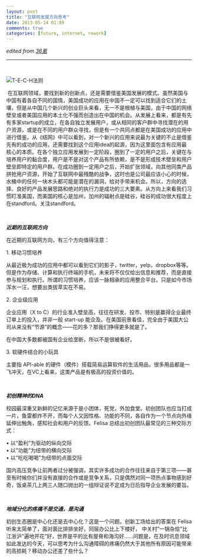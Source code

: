 ```yaml
---
layout: post
title: "互联网发展方向思考"
date: 2013-05-14 01:09
comments: true
categories: [future, internet, rework]
---
```


*edited from [36氪](http://www.36kr.com/p/201525.html)*

* * * * *

 

![](http://a.36krcnd.com/photo/c9ef3536af556bb5530af32befaaeae8.png "T-E-C-H法则")

 在互联网领域，要找到新的创新点，还是需要借鉴美国发展的模式。虽然美国与中国有着各自不同的国情，美国成功的应用在中国不一定可以找到适合它们的土壤，但是从中国几个新兴的创业巨头来看，无一不是根植与美国，由于中国的网络壁垒或者美国应用的本土化不强而创造出在中国的机会。从发展上看来，都是有先有多家startup的成立，在各自独立发展用户，或从相同的客户群中寻找潜在的用户资源，或是在不同的用户群众寻找，但是有一个共同点都是在美国成功的应用中进行借鉴。从《结网》中可以看到，对一个新兴的应用来说最为关键的不止是借鉴先有的成功的应用，还需要找到这个应用idea的起源，因为这里面包含有应用最核心的本质。在各个独立应用发展到一定阶段，圈到了一定的用户之后，关键在与培养用户的黏合度，用户是不是对这个产品有所依赖，是不是形成技术壁垒和用户壁垒即特定的用户群。在成功圈到一定用户之后，开始扩张领域，向其他同类产品拼抢用户资源，开始了互联网中最残酷的战争，这时也是公司最应该小心的时候，水桶中的任何一块木头都可能是潜在的漏洞，给对手带来机会。所以，方向的选择、良好的产品发展思路和绝对的执行力是成功的三大要素。从方向上来看我们习惯盯准美国，而美国的核心是加州，加州的辐射点是硅谷，硅谷的成功很大程度上在standford。关注standford。

 
<!--more-->
***近期的互联网方向***

在近期的互联网方向，有三个方向值得注意：

​1. 移动习惯培养

从最近极为成功的应用中都可以看到它们的影子，twitter，yelp，dropbox等等。但是作为存储、计算和执行终端的手机，未来将不仅仅给出信息和推荐，而是直接参与规划和执行。所谓的习惯培养，应该一脉相承的应用整合平台。只是如今市场浑水一汪，想要出类拔萃实在不易。

​2. 企业级应用

企业应用（X to
C）的行业准入壁垒高，往往在研发、投市、特别是赢得企业最终订单上的投入，并非一般
start-up
能企及。在美国前景看佳，完全由于美国大公司从来没有“节源”的概念——花的多？那我们挣得更多就是了。

在中国大多数都被国有企业给垄断，所以不是很被看好。

​3. 软硬件结合的小玩具

主要指 API-able
的硬件（模件）搭载简易运算软件的生活用品，很多用品都是一飞冲天，在VC上看来，这类产品是有极高的投资价值的。

 

***初创精神的DNA***

校园最深重又新鲜的记忆来源于是小团体，死党，外加食堂。初创团队也应当打成一片，鱼雷都炸不开，而每个人又因性格、功能的不同，各自作为一个节点向外缘延伸出触角，感知社会和用户的反馈。Felisa
总结出初创团队最常见的三种交际方式：

• 以“盈利”为驱动的纵向交际\
• 以“功能”为纽带的横向交际\
• 以“吃吃喝喝”为纽带的点面交际

国内高压竞争让前两者过分被强调，其实许多成功的合作往往来自于第三项——甚至有时候你们并没有直接的合作或是竞争关系，只是偶然对同一项热点事物感到好奇，饭桌茶几上两三人随口抛出的一组辩证说不定成为日后指导企业发展的要旨。

 

***地域分化的疼痛不是交通，是沟通***

初创生态圈是中心化还是去中心化？这是一个问题。创新工场给出的答案在 Felisa
听来太简单了，面对面比排排坐好，同层办公比上下楼好，
中关村“一锅杂烩”比江浙沪“遍地开花”好，世界是平的比有屋脊和海沟好……问题是，在及时讯息领域如此发达的今天，可以思考为什么沟通障碍的疼痛仍然大于其他所有原因可能带来的高损耗？移动办公还差了些什么？

 
